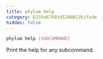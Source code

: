 ```yaml
---
title: phylum help
category: 6255e67693d5200013b1fa3e
hidden: false
---
```

```sh
phylum help [SUBCOMMAND]
```
Print the help for any subcommand.
